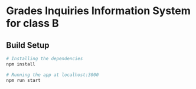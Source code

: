 # Grades Inquiries Information System for class B
## Build Setup

```bash
# Installing the dependencies
npm install 

# Running the app at localhost:3000
npm run start
```





